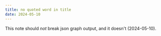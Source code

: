 ```yaml
---
title: no quoted word in title
date: 2024-05-10
---
```


This note should _not_ break json graph output, and it doesn't (2024-05-10).

